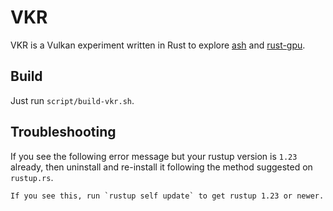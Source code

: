 # VKR

VKR is a Vulkan experiment written in Rust to explore [ash](https://github.com/MaikKlein/ash) and [rust-gpu](https://github.com/EmbarkStudios/rust-gpu).

## Build

Just run `script/build-vkr.sh`.

## Troubleshooting

If you see the following error message but your rustup version is `1.23` already, then uninstall and re-install it following the method suggested on `rustup.rs`.

```
If you see this, run `rustup self update` to get rustup 1.23 or newer.
```

